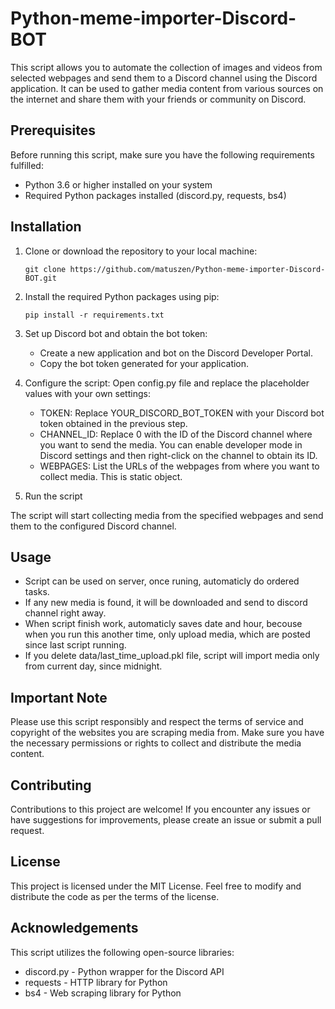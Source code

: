 # Python-meme-importer-Discord-BOT

This script allows you to automate the collection of images and videos from selected webpages and send them to a Discord channel using the Discord application. It can be used to gather media content from various sources on the internet and share them with your friends or community on Discord.

## Prerequisites

Before running this script, make sure you have the following requirements fulfilled:

- Python 3.6 or higher installed on your system
- Required Python packages installed (discord.py, requests, bs4)

## Installation

1. Clone or download the repository to your local machine:

   ```shell
   git clone https://github.com/matuszen/Python-meme-importer-Discord-BOT.git
   ```

2. Install the required Python packages using pip:

   ```shell
   pip install -r requirements.txt
   ```

3. Set up Discord bot and obtain the bot token:

   - Create a new application and bot on the Discord Developer Portal.
   - Copy the bot token generated for your application.

4. Configure the script:
   Open config.py file and replace the placeholder values with your own settings:

   - TOKEN: Replace YOUR_DISCORD_BOT_TOKEN with your Discord bot token obtained in the previous step.
   - CHANNEL_ID: Replace 0 with the ID of the Discord channel where you want to send the media. You can enable developer mode in Discord settings and then right-click on the channel to obtain its ID.
   - WEBPAGES: List the URLs of the webpages from where you want to collect media. This is static object.

5. Run the script

The script will start collecting media from the specified webpages and send them to the configured Discord channel.

## Usage

- Script can be used on server, once runing, automaticly do ordered tasks.
- If any new media is found, it will be downloaded and send to discord channel right away.
- When script finish work, automaticly saves date and hour, becouse when you run this another time, only upload media, which are posted since last script running.
- If you delete data/last_time_upload.pkl file, script will import media only from current day, since midnight.

## Important Note

Please use this script responsibly and respect the terms of service and copyright of the websites you are scraping media from. Make sure you have the necessary permissions or rights to collect and distribute the media content.

## Contributing

Contributions to this project are welcome! If you encounter any issues or have suggestions for improvements, please create an issue or submit a pull request.

## License

This project is licensed under the MIT License. Feel free to modify and distribute the code as per the terms of the license.

## Acknowledgements

This script utilizes the following open-source libraries:

- discord.py - Python wrapper for the Discord API
- requests - HTTP library for Python
- bs4 - Web scraping library for Python
